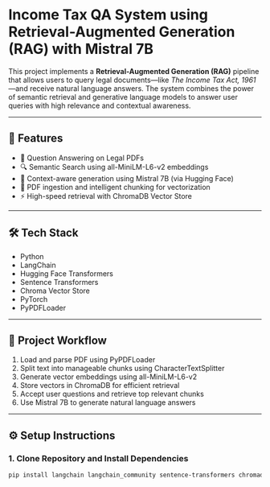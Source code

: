 # Income Tax QA System using Retrieval-Augmented Generation (RAG) with Mistral 7B

This project implements a **Retrieval-Augmented Generation (RAG)** pipeline that allows users to query legal documents—like *The Income Tax Act, 1961*—and receive natural language answers. The system combines the power of semantic retrieval and generative language models to answer user queries with high relevance and contextual awareness.

---

## 🚀 Features

- 💬 Question Answering on Legal PDFs  
- 🔍 Semantic Search using all-MiniLM-L6-v2 embeddings  
- 🧠 Context-aware generation using Mistral 7B (via Hugging Face)  
- 🧾 PDF ingestion and intelligent chunking for vectorization  
- ⚡ High-speed retrieval with ChromaDB Vector Store

---

## 🛠️ Tech Stack

- Python
- LangChain
- Hugging Face Transformers
- Sentence Transformers
- Chroma Vector Store
- PyTorch
- PyPDFLoader

---

## 📂 Project Workflow

1. Load and parse PDF using PyPDFLoader
2. Split text into manageable chunks using CharacterTextSplitter
3. Generate vector embeddings using all-MiniLM-L6-v2
4. Store vectors in ChromaDB for efficient retrieval
5. Accept user questions and retrieve top relevant chunks
6. Use Mistral 7B to generate natural language answers

---

## ⚙️ Setup Instructions

### 1. Clone Repository and Install Dependencies

```bash
pip install langchain langchain_community sentence-transformers chromadb torch torchvision torchaudio transformers accelerate pypdf
